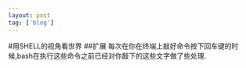 ```yaml
---
layout: post
tag: ['blog']
---
```


#用SHELL的视角看世界
##扩展
每次在你在终端上敲好命令按下回车键的时候,bash在执行这些命令之前已经对你敲下的这些文字做了些处理.
